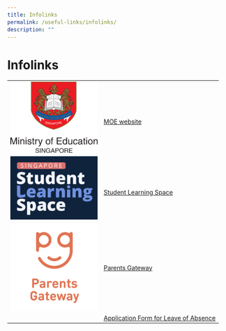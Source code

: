 ```yaml
---
title: Infolinks
permalink: /useful-links/infolinks/
description: ""
---
```

# Infolinks

|  |  |  
| -------- | -------- | 
| <img src="/images/Usefullinks/moe.png" alt="MOE website" style="width:200px" />    | <br>[MOE website](https://www.moe.gov.sg/)   |  
| <img src="/images/Usefullinks/sls-logo.png" alt="SLS website" style="width:200px" />| <br>[Student Learning Space](https://vle.learning.moe.edu.sg/login) |  
|<img src="/images/Usefullinks/parentsgateway.png" alt="SLS website" style="width:200px" />| [Parents Gateway](https://pg.moe.edu.sg/) |   
|  | [Application Form for Leave of Absence](https://go.gov.sg/bdms-loa) |


